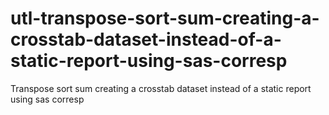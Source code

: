 # utl-transpose-sort-sum-creating-a-crosstab-dataset-instead-of-a-static-report-using-sas-corresp
Transpose sort sum creating a crosstab dataset instead of a static report using sas corresp
